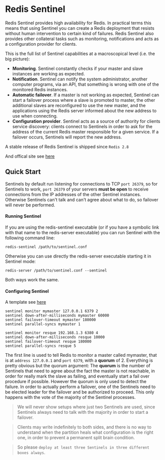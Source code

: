 # Redis Sentinel

Redis Sentinel provides high availability for Redis. In practical terms this means that using Sentinel you can create a Redis deployment that resists without human intervention to certain kind of failures.
Redis Sentinel also provides other collateral tasks such as monitoring, notifications and acts as a configuration provider for clients.

This is the full list of Sentinel capabilities at a macroscopical level (i.e. the big picture):
* **Monitoring**. Sentinel constantly checks if your master and slave instances are working as expected.
* **Notification**. Sentinel can notify the system administrator, another computer programs, via an API, that something is wrong with one of the monitored Redis instances.
* **Automatic failover**. If a master is not working as expected, Sentinel can start a failover process where a slave is promoted to master, the other additional slaves are reconfigured to use the new master, and the applications using the Redis server informed about the new address to use when connecting.
* **Configuration provider**. Sentinel acts as a source of authority for clients service discovery: clients connect to Sentinels in order to ask for the address of the current Redis master responsible for a given service. If a failover occurs, Sentinels will report the new address.

A stable release of Redis Sentinel is shipped since `Redis 2.8`

And offical site see [here](http://redis.io/topics/sentinel)

## Quick Start

Sentinels by default run listening for connections to TCP `port 26379`, so for Sentinels to work, `port 26379` of your servers **must be open** to receive connections from the IP addresses of the other Sentinel instances. Otherwise Sentinels can't talk and can't agree about what to do, so failover will never be performed.

#### Running Sentinel

If you are using the redis-sentinel executable (or if you have a symbolic link with that name to the redis-server executable) you can run Sentinel with the following command line:

```
redis-sentinel /path/to/sentinel.conf
```

Otherwise you can use directly the redis-server executable starting it in Sentinel mode:

```
redis-server /path/to/sentinel.conf --sentinel
```

Both ways work the same.

#### Configuring Sentinel

A template see [here](sentinel.conf)

```
sentinel monitor mymaster 127.0.0.1 6379 2
sentinel down-after-milliseconds mymaster 60000
sentinel failover-timeout mymaster 180000
sentinel parallel-syncs mymaster 1

sentinel monitor resque 192.168.1.3 6380 4
sentinel down-after-milliseconds resque 10000
sentinel failover-timeout resque 180000
sentinel parallel-syncs resque 5
```

The first line is used to tell Redis to monitor a master called mymaster, that is at `address 127.0.0.1` and `port 6379`, with a **quorum** of 2. Everything is pretty obvious but the quorum argument:
The **quorum** is the number of Sentinels that need to agree about the fact the master is not reachable, in order for really mark the slave as failing, and eventually start a fail over procedure if possible.
However the quorum is only used to detect the failure. In order to actually perform a failover, one of the Sentinels need to be elected leader for the failover and be authorized to proceed. This only happens with the vote of the majority of the Sentinel processes.

> We will never show setups where just two Sentinels are used, since Sentinels always need to talk with the majority in order to start a failover.

> Clients may write indefinitely to both sides, and there is no way to understand when the partition heals what configuration is the right one, in order to prevent a permanent split brain condition.

> So please `deploy at least three Sentinels in three different boxes always`.
